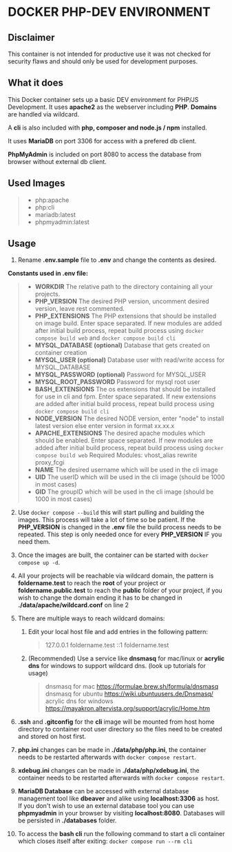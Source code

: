 # DOCKER PHP-DEV ENVIRONMENT

## Disclaimer
This container is not intended for productive use it was not checked for security flaws and should only be used for development purposes.

## What it does
This Docker container sets up a basic DEV environment for PHP/JS Development. It uses **apache2** as the webserver including **PHP**. **Domains** are handled via wildcard.

A **cli** is also included with **php, composer and node.js / npm** installed.
 
It uses **MariaDB** on port 3306 for access with a prefered db client.
  
**PhpMyAdmin** is included on port 8080 to access the database from browser without external db client.

## Used Images
>- php:apache
>- php:cli
>- mariadb:latest
>- phpmyadmin:latest

## Usage
1. Rename **.env.sample** file to **.env** and change the contents as desired.

**Constants used in .env file:**
>- **WORKDIR**
>The relative path to the directory containing all your projects. 
>- **PHP_VERSION**
> The desired PHP version, uncomment desired version, leave rest commented.
>- **PHP_EXTENSIONS**
> The PHP extensions that should be installed on image build. Enter space separated. If new modules are added after initial build process, repeat build process using `docker compose build web` and `docker compose build cli`
>- **MYSQL_DATABASE (optional)**
> Database that gets created on container creation
>- **MYSQL_USER (optional)**
> Database user with read/write access for MYSQL_DATABASE
>- **MYSQL_PASSWORD (optional)**
> Password for MYSQL_USER
>- **MYSQL_ROOT_PASSWORD**
> Password for mysql root user
>- **BASH_EXTENSIONS**
> The os extensions that should be installed for use in cli and fpm. Enter space separated. If new extensions are added after initial build process, repeat build process using `docker compose build cli`
>- **NODE_VERSION**
> The desired NODE version, enter "node" to install latest version else enter version in format xx.xx.x
>- **APACHE_EXTENSIONS**
> The desired apache modules which should be enabled. Enter space separated. If new modules are added after initial build process, repeat build process using `docker compose build web`
Required Modules: vhost_alias rewrite proxy_fcgi
>- **NAME**
> The desired username which will be used in the cli image
>- **UID**
> The userID which will be used in the cli image (should be 1000 in most cases)
>- **GID**
> The groupID which will be used in the cli image (should be 1000 in most cases)

2. Use `docker compose --build` this will start pulling and building the images. This process will take a lot of time so be patient. If the **PHP_VERSION** is changed in the **.env** file the build process needs to be repeated. This step is only needed once for every **PHP_VERSION** IF you need them.

3. Once the images are built, the container can be started with `docker compose up -d`.

4. All your projects will be reachable via wildcard domain, the pattern is **foldername.test** to reach the **root** of your project or **foldername.public.test** to reach the **public** folder of your project, if you wish to change the domain ending it has to be changed in **./data/apache/wildcard.conf** on line 2

5. There are multiple ways to reach wildcard domains:
    1. Edit your local host file and add entries in the following pattern:
        > 127.0.0.1 foldername.test
        > ::1 foldername.test
    2. (Recommended)
    Use a service like **dnsmasq** for mac/linux or **acrylic dns** for windows to support wildcard dns. (look up tutorials for usage)
        > dnsmasq for mac
        > https://formulae.brew.sh/formula/dnsmasq
        > dnsmasq for ubuntu
        > https://wiki.ubuntuusers.de/Dnsmasq/
        > acrylic dns for windows
        > https://mayakron.altervista.org/support/acrylic/Home.htm

6. **.ssh** and **.gitconfig** for the **cli** image will be mounted from host home directory to container root user directory so the files need to be created and stored on host first.

7. **php.ini** changes can be made in **./data/php/php.ini**, the container needs to be restarted afterwards with `docker compose restart`.

8. **xdebug.ini** changes can be made in **./data/php/xdebug.ini**, the container needs to be restarted afterwards with `docker compose restart`.

9. **MariaDB Database** can be accessed with external database management tool like **dbeaver** and alike using **localhost:3306** as host. If you don't wish to use an external database tool you can use **phpmyadmin** in your browser by visiting **localhost:8080**. Databases will be persisted in **./databases** folder.

10. To access the **bash cli** run the following command to start a cli container which closes itself after exiting: `docker compose run --rm cli`